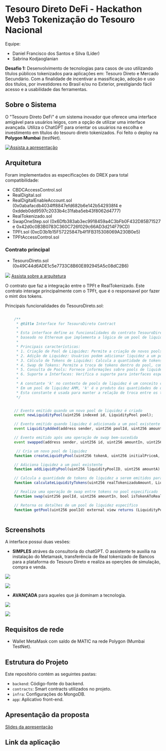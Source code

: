 # Tesouro Direto DeFi - Hackathon Web3 Tokenização do Tesouro Nacional
Equipe: 
- Daniel Francisco dos Santos e Silva (Líder)
- Sabrina Kodjaoglanian

**Desafio 1:** Desenvolvimento de tecnologias para casos de uso utilizando títulos públicos tokenizados para aplicações em: Tesouro Direto e Mercado Secundário. Com a finalidade de incentivar a massificação, adoção e uso dos títulos, por investidores no Brasil e/ou no Exterior, prestigiando fácil acesso e a usabilidade das ferramentas.

## Sobre o Sistema
O "Tesouro Direto DeFi" é um sistema inovador que oferece uma interface amigável para usuários leigos, com a opção de utilizar uma interface avançada. Utiliza o ChatGPT para orientar os usuários na escolha e investimento em títulos do tesouro direto tokenizados.
Foi feito o deploy na **Polygon Mumbai** (testNet).

[![Assista a apresentação](youtube.png)](https://www.youtube.com/watch?v=iosVFWmG7zk)

## Arquitetura

Foram implementados as especificações do DREX para total compatibilidade:
- CBDCAccessControl.sol
- RealDigital.sol
- RealDigitalEnableAccount.sol (0x0abafacdb4034ff8847efd682b6e142b542938f4 e 0xddeb0dd9597c2033b4c31faba5eb43f8062d4777)
- RealTokenizado.sol
- SwapOneStep.sol (0x6Dfb383ab3ec9918459a4C3bFb0F432D85B71527 e 0x42d0c0B3B0783C360C726f029c66AD3d214F79CD)
- TPFt.sol (0xcD3b1b15F57225847b4f1FB315308069A230B0e5)
- TPFtAccessControl.sol

### Contrato principal
-  TesouroDireto.sol (0x49C44d6ADE1c5e7733C8B60E892945A5c08dC2B6)
     

![](arquitetura.png)
[Assista sobre a arquitetura](https://youtu.be/fCVa9RbYejA)





O contrato que faz a integração entre o TPFt e RealTokenizado. Este contrato interage principalmente com o TPFt, que é o responsavel por fazer o mint dos tokens.

Principais funcionalidades do TesouroDireto.sol:

```typescript

    /**
     * @title Interface for TesouroDireto Contract
     *
     * Esta interface define as funcionalidades do contrato TesouroDireto, um contrato inteligente
     * baseado no Ethereum que implementa a lógica de um pool de liquidez para troca de tokens.
     *
     * Principais características:
     * 1. Criação de Pool de Liquidez: Permite a criação de novos pools de liquidez com parâmetros específicos.
     * 2. Adição de Liquidez: Usuários podem adicionar liquidez a um pool existente, recebendo tokens de liquidez em troca.
     * 3. Cálculo de Tokens de Liquidez: Calcula a quantidade de tokens de liquidez a serem emitidos com base no valor depositado no pool.
     * 4. Swap de Tokens: Permite a troca de tokens dentro do pool, com taxas de swap aplicáveis.
     * 5. Consulta de Pools: Fornece informações sobre pools de liquidez específicos.
     * 6. Suporte a Interfaces: Verifica o suporte para interfaces específicas pelo contrato.
     *
     * A constante 'k' no contexto de pools de liquidez é um conceito chave nos Automated Market Makers (AMMs).
     * Em um pool de liquidez AMM, 'k' é o produto das quantidades de dois tipos de tokens no pool (k = tokenA * tokenB).
     * Esta constante é usada para manter a relação de troca entre os tokens, garantindo que o pool permaneça balanceado.
     */


    // Evento emitido quando um novo pool de liquidez é criado
    event newLiquidityPool(uint256 indexed id, LiquidityPool pool);

    // Evento emitido quando liquidez é adicionada a um pool existente
    event LiquidityAdded(address sender, uint256 poolId, uint256 amountTokenA, uint256 amountRealTokenizado, uint256 amountLiquidity);

    // Evento emitido após uma operação de swap bem-sucedida
    event swapped(address sender, uint256 id, uint256 amountIn, uint256 amountOut, bool isTokenAToRealDigital, uint256 newPrice);

     // Cria um novo pool de liquidez
    function createLiquidtyPool(uint256 tokenA, uint256 initialPriceA, uint256 swapFee) external;

    // Adiciona liquidez a um pool existente
    function addLiquidtyPool(uint256 liquidityPoolID, uint256 amountA) external;

    // Calcula a quantidade de tokens de liquidez a serem emitidos para um determinado valor de depósito
    function calculateLiquidityTokens(uint256 realTokenizadoAmount, LiquidityPool memory pool) external pure returns (uint256);

    // Realiza uma operação de swap entre tokens no pool especificado
    function swap(uint256 poolId, uint256 amountIn, bool isTokenAToRealDigital, uint256 minAmountOut) external;

    // Retorna os detalhes de um pool de liquidez específico
    function getPool(uint256 poolId) external view returns (LiquidityPool memory);
    
```
## Screenshots
A interface possui duas vesões:
 - **SIMPLES** atráves da consultoria do chatGPT. O assistente te auxilia na instalação do Metamask, transferência de Real tokenizado de Bancos para a plataforma do Tesouro Direto e realiza as operções de simulação, compra e venda.

![](gpt.png)

![](saque.png)

- **AVANÇADA** para aqueles que já dominam a tecnologia.

![](swap.png)

![](pool-liquidez.png)

## Requisitos de rede
- Wallet MetaMask com saldo de MATIC na rede Polygon (Mumbai TestNet).

## Estrutura do Projeto
Este repositório contém as seguintes pastas:

- `backend`: Código-fonte do backend.
- `contracts`: Smart contracts utilizados no projeto.
- `infra`: Configurações do MongoDB.
- `app`: Aplicativo front-end.

## Apresentação da proposta

[Slides da apresentação](https://drive.google.com/file/d/1Ym5iXl-FNM-gTRzCkwItFB5TG1S0Z-8d/view?usp=sharing)

## Link da aplicação


